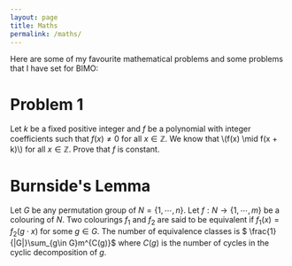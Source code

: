 ```yaml
---
layout: page
title: Maths
permalink: /maths/
---
```


<style TYPE="text/css">
code.has-jax {font: inherit; font-size: 100%; background: inherit; border: inherit;}
</style>
<script type="text/x-mathjax-config">
MathJax.Hub.Config({
    tex2jax: {
        inlineMath: [['$','$'], ['\\(','\\)']],
        skipTags: ['script', 'noscript', 'style', 'textarea', 'pre'] // removed 'code' entry
    }
});
MathJax.Hub.Queue(function() {
    var all = MathJax.Hub.getAllJax(), i;
    for(i = 0; i < all.length; i += 1) {
        all[i].SourceElement().parentNode.className += ' has-jax';
    }
});
</script>
<script type="text/javascript" src="https://cdnjs.cloudflare.com/ajax/libs/mathjax/2.7.4/MathJax.js?config=TeX-AMS_HTML-full"></script>

Here are some of my favourite mathematical problems and some problems that I have set for BIMO:

# Problem 1

Let $k$ be a fixed positive integer and $f$ be a polynomial with integer coefficients such that $f(x) \neq 0$
for all $x \in \mathbb{Z}$. We know that
\\(f(x) \mid f(x + k)\\)
for all $x \in \mathbb{Z}$. Prove that $f$ is constant.

# Burnside's Lemma

Let $G$ be any permutation group of $N=\{1,\cdots,n\}$. Let $f: N\rightarrow \{1,\cdots,m\}$ be a colouring of $N$. Two colourings $f_1$ and $f_2$ are said to be equivalent if $f_1(x)=f_2(g\cdot x)$ for some $g\in G$. The number of equivalence classes is
$ \frac{1}{|G|}\sum\_\{g\in G\}m^{C(g)}$
where $C(g)$ is the number of cycles in the cyclic decomposition of $g$.
